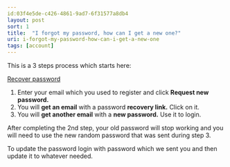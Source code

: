 ```yaml
---
id:03f4e5de-c426-4861-9ad7-6f31577a8db4
layout: post
sort: 1
title:  "I forgot my password, how can I get a new one?"
uri: i-forgot-my-password-how-can-i-get-a-new-one
tags: [account]
---
```


This is a 3 steps process which starts here: 

[Recover password](https://trafikito.com/user/recover)

<!--more-->

1.  Enter your email which you used to register and click **Request new password.**
2.  You will **get an email** with a password **recovery link.** Click on it.
3.  You will **get another email** with a **new password.** Use it to login.

After completing the 2nd step, your old password will stop working and you will need to use the new random password that was sent during step 3.

To update the password login with password which we sent you and then update it to whatever needed.